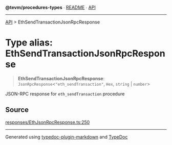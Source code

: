**@tevm/procedures-types** ∙ [README](../README.md) ∙ [API](../API.md)

***

[API](../API.md) > EthSendTransactionJsonRpcResponse

# Type alias: EthSendTransactionJsonRpcResponse

> **EthSendTransactionJsonRpcResponse**: `JsonRpcResponse`\<`"eth_sendTransaction"`, `Hex`, `string` \| `number`\>

JSON-RPC response for `eth_sendTransaction` procedure

## Source

[responses/EthJsonRpcResponse.ts:250](https://github.com/evmts/tevm-monorepo/blob/main/packages/procedures-types/src/responses/EthJsonRpcResponse.ts#L250)

***
Generated using [typedoc-plugin-markdown](https://www.npmjs.com/package/typedoc-plugin-markdown) and [TypeDoc](https://typedoc.org/)
